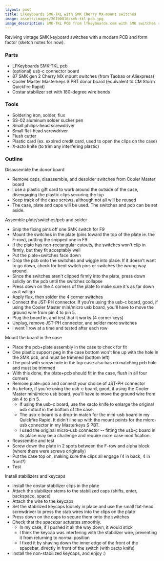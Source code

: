 ```yaml
---
layout: post
title: LFKeyboards SMK-TKL with SMK Cherry MX-mount switches
image: assets/images/20190810/smk-tkl-pcb.jpg
image_description: SMK-TKL PCB from lfkeyboards.com with SMK switches ready to solder
---
```


Reviving vintage SMK keyboard switches with a modern PCB and form factor (sketch notes for now). 

### Parts

* LFKeyboards SMK-TKL pcb
* (optional) usb-c connector board
* 87 SMK gen 2 Cherry MX mount switches (from Taobao or Aliexpress)
* Cooler Master Masterkeys S PBT donor board (equivalent to CM Storm Quickfire Rapid)
* Costar stabilizer set with 180-degree wire bends

### Tools

* Soldering iron, solder, flux
* SS-02 aluminum solder sucker pen
* Small philips-head screwdriver
* Small flat-head screwdriver
* Flush cutter
* Plastic card (ex. expired credit card, used to open the clips on the case)
* X-acto knife (to trim any interfering plastic)

### Outline

Disassemble the donor board

* Remove caps, disassemble, and desolder switches from Cooler Master board
* I use a plastic gift card to work around the outside of the case, disengaging the plastic clips securing the top
* Keep track of the case screws, although not all will be reused
* The case, plate and caps will be used. The switches and pcb can be set aside.

Assemble plate/switches/pcb and solder

* Snip the fixing pins off one SMK switch for F9
* Mount the switches in the plate (pins toward the top of the plate ie. the F-row), putting the snipped one in F9
* If the plate has non-rectangular cutouts, the switches won't clip in firmly, but they fit acceptably well
* Put the plate+switches face down
* Drop the pcb onto the switches and wiggle into place. If it doesn't want to go down, check for bent switch pins or switches the wrong way around.
* Since the switches aren't clipped firmly into the plate, press down solidly on the pcb until the switches collapse
* Press down on the 4 corners of the plate to make sure it's as far down as it will go
* Apply flux, then solder the 4 corner switches
* Connect the JST-PH connector. If you're using the usb-c board, good, if using the Cooler Master mini/micro usb board, you'll have to move the ground wire from pin 4 to pin 5.
* Plug the board in, and test that it works (4 corner keys)
* Unplug, remove JST-PH connector, and solder more switches
* I went 1 row at a time and tested after each row

Mount the board in the case

* Place the pcb+plate assembly in the case to check for fit
* One plastic support peg in the case bottom won't line up with the hole in the SMK pcb, and must be trimmed (bottom left)
* The post with screw hole in the top case also has no matching pcb hole and must be trimmed
* With this done, the plate+pcb should fit in the case, flush in all four corners
* Remove plate+pcb and connect your choice of JST-PH connector
* As before, if you're using the usb-c board, good, if using the Cooler Master mini/micro usb board, you'll have to move the ground wire from pin 4 to pin 5.
  * If using the usb-c board, use the xacto knife to enlarge the original usb cutout in the bottom of the case.
  * The usb-c board is a drop-in match for the mini-usb board in my Quickfire Rapid. It didn't line up with the mount points for the micro-usb connector in my Masterkeys S PBT.
  * I used the original micro-usb connector -- fitting the usb-c board in its place may be a challenge and require more case modification. 
* Reassemble and test
* Screw down the plate in 2 spots between the F-row and alpha block (where there were screws originally)
* Put the case top on, making sure the clips all engage (4 in back, 4 in front?)
* Test

Install stabilizers and keycaps

* Install the costar stabilizer clips in the plate
* Attach the stabilizer stems to the stabilized caps (shifts, enter, backspace, space)
* Attach the wire to the keycaps
* Set the stabilized keycaps loosely in place and use the small flat-head screwdriver to press the stab wires into the clips on the plate
* Press down on the caps to secure them onto the switches
* Check that the spacebar actuates smoothly. 
  * In my case, if I pushed it all the way down, it would stick
  * I think the keycap was interfering with the stabilizer wire, preventing it from returning to normal position
  * I fixed it by shaving down the inner edge of the front of the spacebar, directly in front of the switch (with xacto knife)
* Install the non-stabilized keycaps, and enjoy :) 
